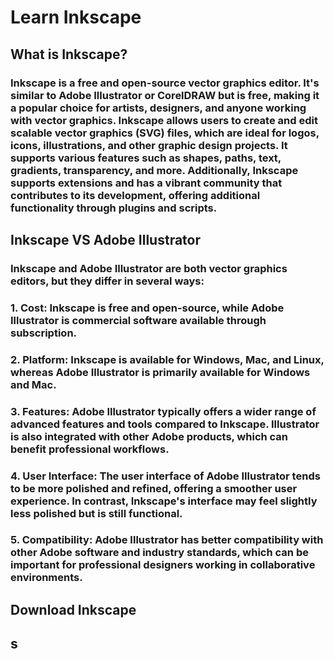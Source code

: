 # Learn Inkscape

## What is Inkscape?

### Inkscape is a free and open-source vector graphics editor. It's similar to Adobe Illustrator or CorelDRAW but is free, making it a popular choice for artists, designers, and anyone working with vector graphics. Inkscape allows users to create and edit scalable vector graphics (SVG) files, which are ideal for logos, icons, illustrations, and other graphic design projects. It supports various features such as shapes, paths, text, gradients, transparency, and more. Additionally, Inkscape supports extensions and has a vibrant community that contributes to its development, offering additional functionality through plugins and scripts.

## Inkscape VS Adobe Illustrator

### Inkscape and Adobe Illustrator are both vector graphics editors, but they differ in several ways:

### 1. Cost: Inkscape is free and open-source, while Adobe Illustrator is commercial software available through subscription.

### 2. Platform: Inkscape is available for Windows, Mac, and Linux, whereas Adobe Illustrator is primarily available for Windows and Mac.

### 3. Features: Adobe Illustrator typically offers a wider range of advanced features and tools compared to Inkscape. Illustrator is also integrated with other Adobe products, which can benefit professional workflows.

### 4. User Interface: The user interface of Adobe Illustrator tends to be more polished and refined, offering a smoother user experience. In contrast, Inkscape's interface may feel slightly less polished but is still functional.

### 5. Compatibility: Adobe Illustrator has better compatibility with other Adobe software and industry standards, which can be important for professional designers working in collaborative environments.

## Download Inkscape

## s
